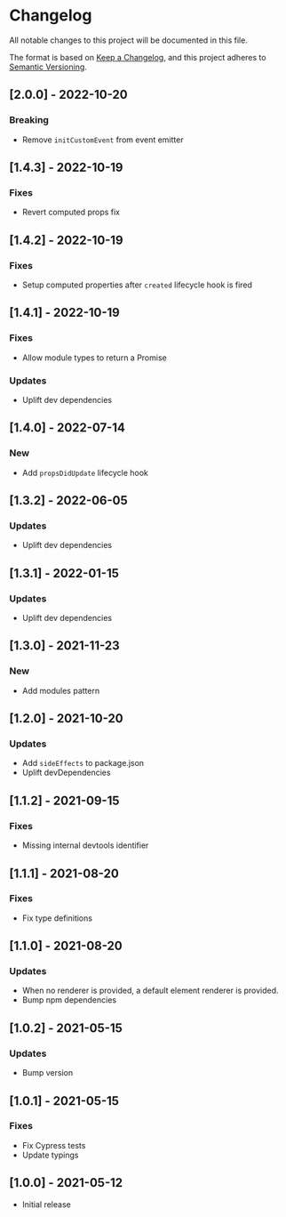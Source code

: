 # Changelog
All notable changes to this project will be documented in this file.

The format is based on [Keep a Changelog](https://keepachangelog.com/en/1.0.0/),
and this project adheres to [Semantic Versioning](https://semver.org/spec/v2.0.0.html).

## [2.0.0] - 2022-10-20

### Breaking
- Remove `initCustomEvent` from event emitter

## [1.4.3] - 2022-10-19

### Fixes
- Revert computed props fix

## [1.4.2] - 2022-10-19

### Fixes
- Setup computed properties after `created` lifecycle hook is fired

## [1.4.1] - 2022-10-19

### Fixes
- Allow module types to return a Promise

### Updates
- Uplift dev dependencies

## [1.4.0] - 2022-07-14

### New
- Add `propsDidUpdate` lifecycle hook

## [1.3.2] - 2022-06-05

### Updates
- Uplift dev dependencies

## [1.3.1] - 2022-01-15

### Updates
- Uplift dev dependencies

## [1.3.0] - 2021-11-23

### New
- Add modules pattern

## [1.2.0] - 2021-10-20

### Updates
- Add `sideEffects` to package.json
- Uplift devDependencies

## [1.1.2] - 2021-09-15

### Fixes
- Missing internal devtools identifier

## [1.1.1] - 2021-08-20

### Fixes
- Fix type definitions

## [1.1.0] - 2021-08-20

### Updates
- When no renderer is provided, a default element renderer is provided.
- Bump npm dependencies

## [1.0.2] - 2021-05-15

### Updates
- Bump version

## [1.0.1] - 2021-05-15

### Fixes
- Fix Cypress tests
- Update typings

## [1.0.0] - 2021-05-12

- Initial release
